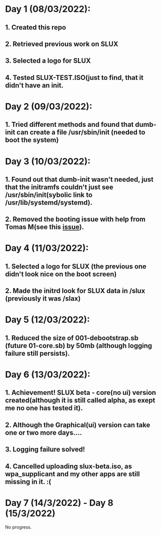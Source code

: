 # Day 1 (08/03/2022):


## 1. Created this repo 

## 2. Retrieved previous work on SLUX

## 3. Selected a logo for SLUX

## 4. Tested SLUX-TEST.ISO(just to find, that it didn't have an init.


# Day 2 (09/03/2022):


## 1. Tried different methods and found that dumb-init can create a file /usr/sbin/init (needed to boot the system)


# Day 3 (10/03/2022):


## 1. Found out that dumb-init wasn't needed, just that the initramfs couldn't just see /usr/sbin/init(sybolic link to /usr/lib/systemd/systemd).

## 2. Removed the booting issue with help from Tomas M(see this [issue](https://github.com/tomas-m/linux-live/issues/200)).


# Day 4 (11/03/2022):


## 1. Selected a logo for SLUX (the previous one didn't look nice on the boot screen)

## 2. Made the initrd look for SLUX data in /slux (previously it was /slax)


# Day 5 (12/03/2022):


## 1. Reduced the size of 001-debootstrap.sb (future 01-core.sb) by 50mb (although logging failure still persists).


# Day 6 (13/03/2022):


## 1. Achievement! SLUX beta - core(no ui) version created(although it is still called alpha, as exept me no one has tested it).

## 2. Although the Graphical(ui) version can take one or two more days....

## 3. Logging failure solved!

## 4. Cancelled uploading slux-beta.iso, as wpa_supplicant and my other apps are still missing in it. :(
# Day 7 (14/3/2022) - Day 8 (15/3/2022)
No progress.
